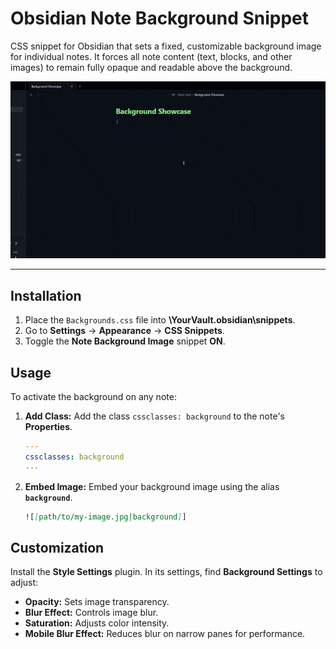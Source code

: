 # Obsidian Note Background Snippet

CSS snippet for Obsidian that sets a fixed, customizable background image for individual notes. It forces all note content (text, blocks, and other images) to remain fully opaque and readable above the background.

![Showcase](images/enable-background.gif)

---

## Installation

1.  Place the `Backgrounds.css` file into  **\YourVault\.obsidian\snippets**.
2.  Go to **Settings** -> **Appearance** -> **CSS Snippets**.
3.  Toggle the **Note Background Image** snippet **ON**.

## Usage

To activate the background on any note:

1.  **Add Class:** Add the class `cssclasses: background` to the note's **Properties**.
    ```yaml
    ---
    cssclasses: background
    ---
    ```
2.  **Embed Image:** Embed your background image using the alias **`background`**.
    ```markdown
    ![[path/to/my-image.jpg|background]]
    ```

## Customization

Install the **Style Settings** plugin. In its settings, find **Background Settings** to adjust:

* **Opacity:** Sets image transparency.
* **Blur Effect:** Controls image blur.
* **Saturation:** Adjusts color intensity.
* **Mobile Blur Effect:** Reduces blur on narrow panes for performance.

